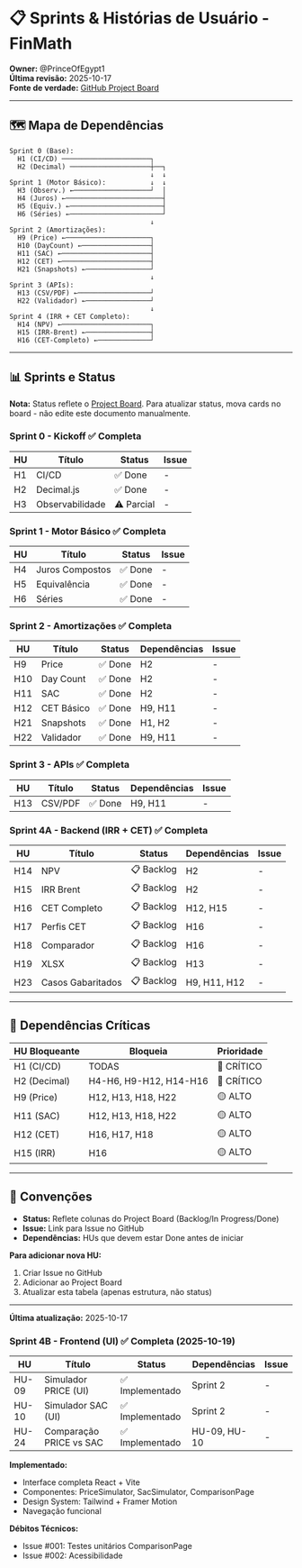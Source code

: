 # 📋 Sprints & Histórias de Usuário - FinMath

**Owner:** @PrinceOfEgypt1  
**Última revisão:** 2025-10-17  
**Fonte de verdade:** [GitHub Project Board](https://github.com/users/PrinceOfEgypt1/projects/[NÚMERO])

---

## 🗺️ Mapa de Dependências

```
Sprint 0 (Base):
  H1 (CI/CD) ──────────────────────┐
  H2 (Decimal) ────────────────────┼──┐
                                   ↓  ↓
Sprint 1 (Motor Básico):           ↓  ↓
  H3 (Observ.) ←───────────────────┘  │
  H4 (Juros) ←────────────────────────┤
  H5 (Equiv.) ←───────────────────────┤
  H6 (Séries) ←───────────────────────┘
                                   ↓
Sprint 2 (Amortizações):
  H9 (Price) ←─────────────────────┐
  H10 (DayCount) ←─────────────────┤
  H11 (SAC) ←──────────────────────┤
  H12 (CET) ←──────────────────────┤
  H21 (Snapshots) ←────────────────┘
                                   ↓
Sprint 3 (APIs):
  H13 (CSV/PDF) ←──────────────────┘
  H22 (Validador) ←────────────────┘
                                   ↓
Sprint 4 (IRR + CET Completo):
  H14 (NPV) ←──────────────────────┐
  H15 (IRR-Brent) ←────────────────┤
  H16 (CET-Completo) ←─────────────┘
```

---

## 📊 Sprints e Status

**Nota:** Status reflete o [Project Board](https://github.com/users/PrinceOfEgypt1/projects/).
Para atualizar status, mova cards no board - não edite este documento manualmente.

### **Sprint 0 - Kickoff** ✅ Completa

| HU  | Título          | Status     | Issue |
| --- | --------------- | ---------- | ----- |
| H1  | CI/CD           | ✅ Done    | -     |
| H2  | Decimal.js      | ✅ Done    | -     |
| H3  | Observabilidade | ⚠️ Parcial | -     |

### **Sprint 1 - Motor Básico** ✅ Completa

| HU  | Título          | Status  | Issue |
| --- | --------------- | ------- | ----- |
| H4  | Juros Compostos | ✅ Done | -     |
| H5  | Equivalência    | ✅ Done | -     |
| H6  | Séries          | ✅ Done | -     |

### **Sprint 2 - Amortizações** ✅ Completa

| HU  | Título     | Status  | Dependências | Issue |
| --- | ---------- | ------- | ------------ | ----- |
| H9  | Price      | ✅ Done | H2           | -     |
| H10 | Day Count  | ✅ Done | H2           | -     |
| H11 | SAC        | ✅ Done | H2           | -     |
| H12 | CET Básico | ✅ Done | H9, H11      | -     |
| H21 | Snapshots  | ✅ Done | H1, H2       | -     |
| H22 | Validador  | ✅ Done | H9, H11      | -     |

### **Sprint 3 - APIs** ✅ Completa

| HU  | Título  | Status  | Dependências | Issue |
| --- | ------- | ------- | ------------ | ----- |
| H13 | CSV/PDF | ✅ Done | H9, H11      | -     |

### **Sprint 4A - Backend (IRR + CET)** ✅ Completa

| HU  | Título            | Status     | Dependências | Issue |
| --- | ----------------- | ---------- | ------------ | ----- |
| H14 | NPV               | 📋 Backlog | H2           | -     |
| H15 | IRR Brent         | 📋 Backlog | H2           | -     |
| H16 | CET Completo      | 📋 Backlog | H12, H15     | -     |
| H17 | Perfis CET        | 📋 Backlog | H16          | -     |
| H18 | Comparador        | 📋 Backlog | H16          | -     |
| H19 | XLSX              | 📋 Backlog | H13          | -     |
| H23 | Casos Gabaritados | 📋 Backlog | H9, H11, H12 | -     |

---

## 🔗 Dependências Críticas

| HU Bloqueante | Bloqueia               | Prioridade |
| ------------- | ---------------------- | ---------- |
| H1 (CI/CD)    | TODAS                  | 🔴 CRÍTICO |
| H2 (Decimal)  | H4-H6, H9-H12, H14-H16 | 🔴 CRÍTICO |
| H9 (Price)    | H12, H13, H18, H22     | 🟡 ALTO    |
| H11 (SAC)     | H12, H13, H18, H22     | 🟡 ALTO    |
| H12 (CET)     | H16, H17, H18          | 🟡 ALTO    |
| H15 (IRR)     | H16                    | 🟡 ALTO    |

---

## 📝 Convenções

- **Status:** Reflete colunas do Project Board (Backlog/In Progress/Done)
- **Issue:** Link para Issue no GitHub
- **Dependências:** HUs que devem estar Done antes de iniciar

**Para adicionar nova HU:**

1. Criar Issue no GitHub
2. Adicionar ao Project Board
3. Atualizar esta tabela (apenas estrutura, não status)

---

**Última atualização:** 2025-10-17

### **Sprint 4B - Frontend (UI)** ✅ Completa (2025-10-19)

| HU    | Título                  | Status          | Dependências | Issue |
| ----- | ----------------------- | --------------- | ------------ | ----- |
| HU-09 | Simulador PRICE (UI)    | ✅ Implementado | Sprint 2     | -     |
| HU-10 | Simulador SAC (UI)      | ✅ Implementado | Sprint 2     | -     |
| HU-24 | Comparação PRICE vs SAC | ✅ Implementado | HU-09, HU-10 | -     |

**Implementado:**

- Interface completa React + Vite
- Componentes: PriceSimulator, SacSimulator, ComparisonPage
- Design System: Tailwind + Framer Motion
- Navegação funcional

**Débitos Técnicos:**

- Issue #001: Testes unitários ComparisonPage
- Issue #002: Acessibilidade
